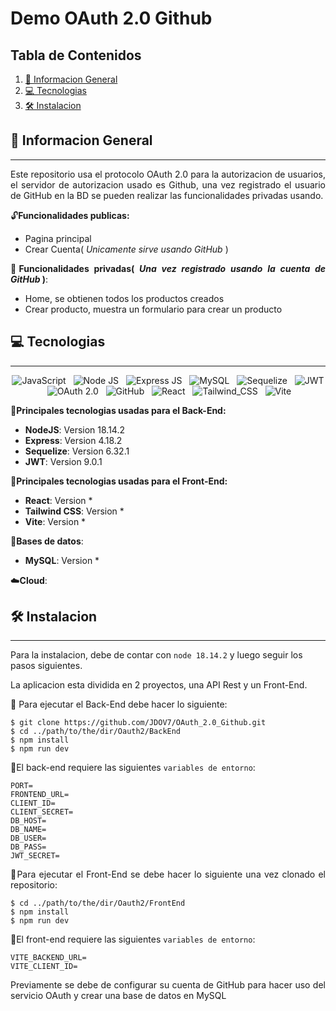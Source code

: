 # Demo OAuth 2.0 Github

## Tabla de Contenidos

1. [🚀 Informacion General](#-informacion-general)
2. [💻 Tecnologias](#-tecnologias)
3. [🛠️ Instalacion](#%EF%B8%8F-instalacion)

## 🚀 Informacion General

---

<p align="justify">
Este repositorio usa el protocolo OAuth 2.0 para la autorizacion de usuarios, el servidor de autorizacion usado es Github, una vez registrado el usuario de GitHub en la BD se pueden realizar las funcionalidades privadas usando.
</p>

<div align="justify">

🔓**Funcionalidades publicas:**

- Pagina principal
- Crear Cuenta( _Unicamente sirve usando GitHub_ )


🔐**Funcionalidades privadas( _Una vez registrado usando la cuenta de GitHub_ )**:

- Home, se obtienen todos los productos creados
- Crear producto, muestra un formulario para crear un producto

</div>

## 💻 Tecnologias

---

<div align="center">

<img src="https://img.shields.io/badge/JavaScript-323330?style=for-the-badge&logo=javascript&logoColor=F7DF1E" alt="JavaScript" />&nbsp;&nbsp;
<img src="https://img.shields.io/badge/Node%20js-339933?style=for-the-badge&logo=nodedotjs&logoColor=white" alt="Node JS" />&nbsp;&nbsp;
<img src="https://img.shields.io/badge/Express%20js-000000?style=for-the-badge&logo=express&logoColor=white" alt="Express JS" />&nbsp;&nbsp;
<img src="https://img.shields.io/badge/MySQL-005C84?style=for-the-badge&logo=mysql&logoColor=white" alt="MySQL" />&nbsp;&nbsp;
<img src="https://img.shields.io/badge/Sequelize-52B0E7?style=for-the-badge&logo=Sequelize&logoColor=white" alt="Sequelize" />&nbsp;&nbsp;
<img src="https://img.shields.io/badge/JWT-000000?style=for-the-badge&logo=JSON%20web%20tokens&logoColor=white" alt="JWT" />&nbsp;&nbsp;
<img src="https://img.shields.io/badge/OAuth%202.0-badge?style=for-the-badge&logo=auth0&logoColor=%23EB5424&labelColor=black&color=black" alt="OAuth 2.0" />&nbsp;&nbsp;
<img src="https://img.shields.io/badge/GitHub-100000?style=for-the-badge&logo=github&logoColor=white" alt="GitHub" />&nbsp;&nbsp;
<img src="https://img.shields.io/badge/React-20232A?style=for-the-badge&logo=react&logoColor=61DAFB" alt="React" />&nbsp;&nbsp;
<img src="https://img.shields.io/badge/Tailwind_CSS-38B2AC?style=for-the-badge&logo=tailwind-css&logoColor=white" alt="Tailwind_CSS" />&nbsp;&nbsp;
<img src="https://img.shields.io/badge/Vite-B73BFE?style=for-the-badge&logo=vite&logoColor=FFD62E" alt="Vite" />&nbsp;&nbsp;

</div>

🧠**Principales tecnologias usadas para el Back-End:**

- **NodeJS**: Version 18.14.2
- **Express**: Version 4.18.2
- **Sequelize**: Version 6.32.1
- **JWT**: Version 9.0.1

🎨**Principales tecnologias usadas para el Front-End:**

- **React**: Version *
- **Tailwind CSS**: Version *
- **Vite**: Version *

💾**Bases de datos**:

- **MySQL**: Version *

☁️**Cloud**:

## 🛠️ Instalacion

---

<p align="justify">

Para la instalacion, debe de contar con `node 18.14.2` y luego seguir los pasos siguientes.

La aplicacion esta dividida en 2 proyectos, una API Rest y un Front-End.

📂 Para ejecutar el Back-End debe hacer lo siguiente:

</p>

```
$ git clone https://github.com/JDOV7/OAuth_2.0_Github.git
$ cd ../path/to/the/dir/Oauth2/BackEnd
$ npm install
$ npm run dev
```

<p align="justify">

🔑El back-end requiere las siguientes `variables de entorno`:

</p>

```
PORT=
FRONTEND_URL=
CLIENT_ID= 
CLIENT_SECRET= 
DB_HOST=
DB_NAME=
DB_USER=
DB_PASS=
JWT_SECRET=
```

<p align="justify">
📂Para ejecutar el Front-End se debe hacer lo siguiente una vez clonado el repositorio:
</p>

```
$ cd ../path/to/the/dir/Oauth2/FrontEnd
$ npm install
$ npm run dev
```

<p align="justify">

🔑El front-end requiere las siguientes `variables de entorno`:

</p>

```
VITE_BACKEND_URL=
VITE_CLIENT_ID=
```

<p align="justify">
Previamente se debe de configurar su cuenta de GitHub para hacer uso del servicio OAuth y crear una base de datos en MySQL
</p>
